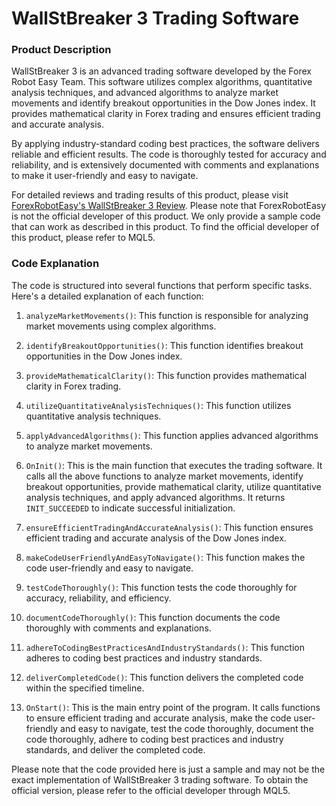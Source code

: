 # WallStBreaker 3 Trading Software

### Product Description
WallStBreaker 3 is an advanced trading software developed by the Forex Robot Easy Team. This software utilizes complex algorithms, quantitative analysis techniques, and advanced algorithms to analyze market movements and identify breakout opportunities in the Dow Jones index. It provides mathematical clarity in Forex trading and ensures efficient trading and accurate analysis.

By applying industry-standard coding best practices, the software delivers reliable and efficient results. The code is thoroughly tested for accuracy and reliability, and is extensively documented with comments and explanations to make it user-friendly and easy to navigate.

For detailed reviews and trading results of this product, please visit [ForexRobotEasy's WallStBreaker 3 Review](https://forexroboteasy.com/forex-robot-review/wallstbreaker-3-review-unveiling-dow-jones-secrets/). Please note that ForexRobotEasy is not the official developer of this product. We only provide a sample code that can work as described in this product. To find the official developer of this product, please refer to MQL5.

### Code Explanation
The code is structured into several functions that perform specific tasks. Here's a detailed explanation of each function:

1. `analyzeMarketMovements()`: This function is responsible for analyzing market movements using complex algorithms.

2. `identifyBreakoutOpportunities()`: This function identifies breakout opportunities in the Dow Jones index.

3. `provideMathematicalClarity()`: This function provides mathematical clarity in Forex trading.

4. `utilizeQuantitativeAnalysisTechniques()`: This function utilizes quantitative analysis techniques.

5. `applyAdvancedAlgorithms()`: This function applies advanced algorithms to analyze market movements.

6. `OnInit()`: This is the main function that executes the trading software. It calls all the above functions to analyze market movements, identify breakout opportunities, provide mathematical clarity, utilize quantitative analysis techniques, and apply advanced algorithms. It returns `INIT_SUCCEEDED` to indicate successful initialization.

7. `ensureEfficientTradingAndAccurateAnalysis()`: This function ensures efficient trading and accurate analysis of the Dow Jones index.

8. `makeCodeUserFriendlyAndEasyToNavigate()`: This function makes the code user-friendly and easy to navigate.

9. `testCodeThoroughly()`: This function tests the code thoroughly for accuracy, reliability, and efficiency.

10. `documentCodeThoroughly()`: This function documents the code thoroughly with comments and explanations.

11. `adhereToCodingBestPracticesAndIndustryStandards()`: This function adheres to coding best practices and industry standards.

12. `deliverCompletedCode()`: This function delivers the completed code within the specified timeline.

13. `OnStart()`: This is the main entry point of the program. It calls functions to ensure efficient trading and accurate analysis, make the code user-friendly and easy to navigate, test the code thoroughly, document the code thoroughly, adhere to coding best practices and industry standards, and deliver the completed code.

Please note that the code provided here is just a sample and may not be the exact implementation of WallStBreaker 3 trading software. To obtain the official version, please refer to the official developer through MQL5.
